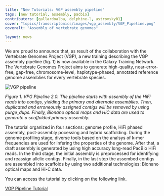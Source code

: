 ```yaml
---
title: "New Tutorials: VGP assembly pipeline"
tags: [new tutorial, assembly, pacbio]
contributors: [gallardoalba, delphine-l, astrovsky01]
cover: "topics/transcriptomics/images/vgp_assembly/VGP_Pipeline.png"
coveralt: "Assembly of vertebrate genomes"

layout: news
---
```


We are proud to announce that, as result of the collaboration with the Vertebrate Genomes Project (VGP), a new training describing the VGP assembly pipeline (fig. 1) is now available in the Galaxy Training Network. The Vertebrate Genomes Project aims to generate high-quality, near-error-free, gap-free, chromosome-level, haplotype-phased, annotated reference genome assemblies for every vertebrate species.

![VGP pipeline]({{site.baseurl}}/topics/assembly/images/vgp_assembly/VGP_Pipeline.png)

*Figure 1. VPG Pipeline 2.0. The pipeline starts with assembly of the HiFi reads into contigs, yielding the primary and alternate assemblies. Then, duplicated and erroneously assigned contigs will be removed by using purge_dups. Finally, Bionano optical maps and HiC data are used to generate a scaffolded primary assembly.*

The tutorial organized in four sections: genome profile, HiFi phased assembly, post-assembly pocessing and hybrid scaffolding. During the genome profiling stage, diverse tools based on the analsys of k-mer frequencies are used for infering the properties of the genome. After that, a draft assembly is generated by using high accuracy long-read PacBio HiFi reads. In the third stage, the initial assembly is preprocessed for identifying and reassign allelic contigs. Finally, in the last step the assembed contigs are assembled into scaffolds by using two additional technologies: Bionano optical maps and Hi-C data.
        
You can access the tutorial by clicking on the following link.

<a href="{% link topics/assembly/tutorials/vgp_genome_assembly/tutorial.md %}" class="btn btn-primary">VGP Pipeline Tutorial</a>
